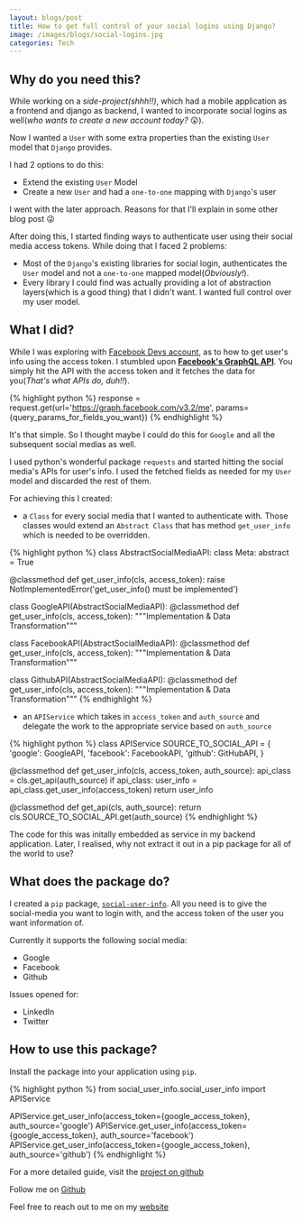 ```yaml
---
layout: blogs/post
title: How to get full control of your social logins using Django?
image: /images/blogs/social-logins.jpg
categories: Tech
---
```


## Why do you need this?

While working on a *side-project(shhh!!)*, which had a mobile application as a frontend and django as backend, I wanted to incorporate social logins as well(*who wants to create a new account today?* :astonished:).

Now I wanted a `User` with some extra properties than the existing `User` model that `Django` provides.

I had 2 options to do this:

* Extend the existing `User` Model
* Create a new `User` and had a `one-to-one` mapping with `Django`'s user

I went with the later approach. Reasons for that I'll explain in some other blog post :stuck_out_tongue_winking_eye:

After doing this, I started finding ways to authenticate user using their social media access tokens. While doing that I faced 2 problems:

* Most of the `Django`'s existing libraries for social login, authenticates the `User` model and not a `one-to-one` mapped model(*Obviously!*).
* Every library I could find was actually providing a lot of abstraction layers(which is a good thing) that I didn't want. I wanted full control over my user model.

## What I did?

While I was exploring with [Facebook Devs account](https://developers.facebook.com/), as to how to get user's info using the access token. I stumbled upon [**Facebook's GraphQL API**](https://engineering.fb.com/core-data/graphql-a-data-query-language/).
You simply hit the API with the access token and it fetches the data for you(*That's what APIs do, duh!!*).

{% highlight python %}
response = request.get(url='https://graph.facebook.com/v3.2/me', params={query_params_for_fields_you_want})
{% endhighlight %}

It's that simple. So I thought maybe I could do this for `Google` and all the subsequent social medias as well.

I used python's wonderful package `requests` and started hitting the social media's APIs for user's info. I used the fetched fields as needed for my `User` model and discarded the rest of them.

For achieving this I created:

* a `Class` for every social media that I wanted to authenticate with. Those classes would extend an `Abstract Class` that has method `get_user_info` which is needed to be overridden.

{% highlight python %}
class AbstractSocialMediaAPI:
  class Meta:
      abstract = True

  @classmethod
  def get_user_info(cls, access_token):
      raise NotImplementedError('get_user_info() must be implemented')

class GoogleAPI(AbstractSocialMediaAPI):
  @classmethod
  def get_user_info(cls, access_token):
    """Implementation & Data Transformation"""

class FacebookAPI(AbstractSocialMediaAPI):
  @classmethod
  def get_user_info(cls, access_token):
    """Implementation & Data Transformation"""

class GithubAPI(AbstractSocialMediaAPI):
  @classmethod
  def get_user_info(cls, access_token):
    """Implementation & Data Transformation"""
{% endhighlight %}

* an `APIService` which takes in `access_token` and `auth_source` and delegate the work to the appropriate service based on `auth_source`

{% highlight python %}
class APIService
  SOURCE_TO_SOCIAL_API = {
    'google': GoogleAPI,
    'facebook': FacebookAPI,
    'github': GitHubAPI,
  }

  @classmethod
  def get_user_info(cls, access_token, auth_source):
    api_class = cls.get_api(auth_source)
    if api_class:
        user_info = api_class.get_user_info(access_token)
    return user_info

  @classmethod
  def get_api(cls, auth_source):
    return cls.SOURCE_TO_SOCIAL_API.get(auth_source)
{% endhighlight %}

The code for this was initally embedded as service in my backend application. Later, I realised, why not extract it out in a pip package for all of the world to use?

## What does the package do?

I created a `pip` package, [`social-user-info`](https://pypi.org/project/social-user-info/). All you need is to give the social-media you want to login with, and the access token of the user you want information of.

Currently it supports the following social media:

* Google
* Facebook
* Github

Issues opened for:

* LinkedIn
* Twitter

## How to use this package?

Install the package into your application using `pip`.

{% highlight python %}
from social_user_info.social_user_info import APIService

APIService.get_user_info(access_token={google_access_token}, auth_source='google')
APIService.get_user_info(access_token={google_access_token}, auth_source='facebook')
APIService.get_user_info(access_token={google_access_token}, auth_source='github')
{% endhighlight %}

For a more detailed guide, visit the [project on github](https://github.com/dev-prakhar/social-user-info)

Follow me on [Github](https://github.com/dev-prakhar)

Feel free to reach out to me on my [website](https://www.prakhar.xyz/#contact)